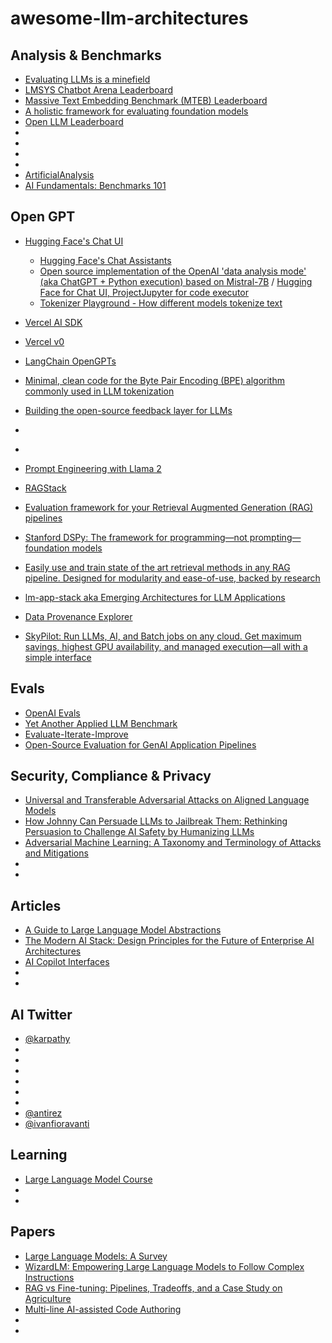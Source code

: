 # awesome-llm-architectures

## Analysis & Benchmarks
- [Evaluating LLMs is a minefield](https://www.cs.princeton.edu/~arvindn/talks/evaluating_llms_minefield/)
- [LMSYS Chatbot Arena Leaderboard](https://huggingface.co/spaces/lmsys/chatbot-arena-leaderboard)
- [Massive Text Embedding Benchmark (MTEB) Leaderboard](https://huggingface.co/spaces/mteb/leaderboard)
- [A holistic framework for evaluating foundation models](https://crfm.stanford.edu/helm/lite/latest/)
- [Open LLM Leaderboard](https://huggingface.co/spaces/HuggingFaceH4/open_llm_leaderboard)
- []()
- []()
- []()
- []()
- [ArtificialAnalysis](https://artificialanalysis.ai/)
- [AI Fundamentals: Benchmarks 101](https://www.latent.space/p/benchmarks-101)
  
## Open GPT
- [Hugging Face's Chat UI](https://github.com/huggingface/chat-ui)  
  - [Hugging Face's Chat Assistants](https://huggingface.co/chat/assistants)
  - [Open source implementation of the OpenAI 'data analysis mode' (aka ChatGPT + Python execution) based on Mistral-7B](https://github.com/xingyaoww/code-act) / [Hugging Face for Chat UI, ProjectJupyter for code executor](https://chat.xwang.dev)
  - [Tokenizer Playground - How different models tokenize text](https://huggingface.co/spaces/Xenova/the-tokenizer-playground)

- [Vercel AI SDK](https://sdk.vercel.ai/)
- [Vercel v0](https://v0.dev/)
  
- [LangChain OpenGPTs](https://github.com/langchain-ai/opengpts)

- [Minimal, clean code for the Byte Pair Encoding (BPE) algorithm commonly used in LLM tokenization](https://github.com/karpathy/minbpe)
- [Building the open-source feedback layer for LLMs](https://github.com/argilla-io)
- []()
- []()
- [Prompt Engineering with Llama 2](https://github.com/facebookresearch/llama-recipes/blob/main/examples/Prompt_Engineering_with_Llama_2.ipynb)
- [RAGStack](https://docs.datastax.com/en/ragstack/docs/index.html)
- [Evaluation framework for your Retrieval Augmented Generation (RAG) pipelines](https://github.com/explodinggradients/ragas)
- [Stanford DSPy: The framework for programming—not prompting—foundation models](https://github.com/stanfordnlp/dspy)
- [Easily use and train state of the art retrieval methods in any RAG pipeline. Designed for modularity and ease-of-use, backed by research](https://github.com/bclavie/RAGatouille)
- [lm-app-stack aka Emerging Architectures for LLM Applications](https://github.com/a16z-infra/llm-app-stack)
- [Data Provenance Explorer](https://dataprovenance.org/)
- [SkyPilot: Run LLMs, AI, and Batch jobs on any cloud. Get maximum savings, highest GPU availability, and managed execution—all with a simple interface](https://github.com/skypilot-org)

## Evals
- [OpenAI Evals](https://github.com/withmartian/martian-evals)
- [Yet Another Applied LLM Benchmark](https://github.com/carlini/yet-another-applied-llm-benchmark)
- [Evaluate-Iterate-Improve](https://github.com/uptrain-ai/uptrain)
- [Open-Source Evaluation for GenAI Application Pipelines](https://github.com/relari-ai/continuous-eval)  

## Security, Compliance & Privacy
- [Universal and Transferable Adversarial Attacks on Aligned Language Models](https://llm-attacks.org/)
- [How Johnny Can Persuade LLMs to Jailbreak Them: Rethinking Persuasion to Challenge AI Safety by Humanizing LLMs](https://chats-lab.github.io/persuasive_jailbreaker/)
- [Adversarial Machine Learning: A Taxonomy and Terminology of Attacks and Mitigations](https://www.nist.gov/news-events/news/2024/01/nist-identifies-types-cyberattacks-manipulate-behavior-ai-systems)
- []()
- []()

## Articles
- [A Guide to Large Language Model Abstractions](https://www.twosigma.com/articles/a-guide-to-large-language-model-abstractions/)
- [The Modern AI Stack: Design Principles for the Future of Enterprise AI Architectures](https://menlovc.com/perspective/the-modern-ai-stack-design-principles-for-the-future-of-enterprise-ai-architectures/)
- [AI Copilot Interfaces](https://byrnemluke.com/ideas/llm-interfaces)
- []()
- []()

## AI Twitter
- [@karpathy](https://twitter.com/karpathy)
- []()
- []()
- []()
- []()
- []()
- []()
- [@antirez](https://twitter.com/antirez/status/1746857737584099781)
- [@ivanfioravanti](https://twitter.com/ivanfioravanti)

## Learning
- [Large Language Model Course](https://github.com/mlabonne/llm-course)
- []()
- []()

## Papers
- [Large Language Models: A Survey](https://arxiv.org/abs/2402.06196)
- [WizardLM: Empowering Large Language Models to Follow Complex Instructions](https://arxiv.org/pdf/2304.12244.pdf)
- [RAG vs Fine-tuning: Pipelines, Tradeoffs, and a Case Study on Agriculture](https://arxiv.org/abs/2401.08406)
- [Multi-line AI-assisted Code Authoring](https://huggingface.co/papers/2402.04141)
- []()
- []()
